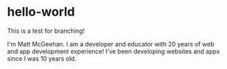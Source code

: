 # hello-world
This is a test for branching!

I'm Matt McGeehan. I am a developer and educator with 20 years of web and app development experience! I've been developing websites and apps since I was 10 years old. 
